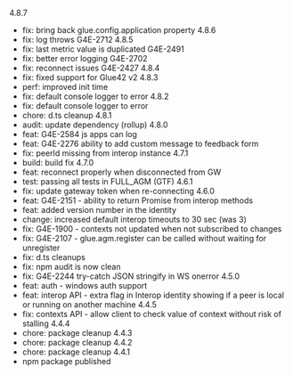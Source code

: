 4.8.7
- fix: bring back glue.config.application property
4.8.6
- fix: log throws G4E-2712
4.8.5
- fix: last metric value is duplicated G4E-2491
- fix: better error logging G4E-2702
- fix: reconnect issues G4E-2427
4.8.4
- fix: fixed support for Glue42 v2
4.8.3
- perf: improved init time
- fix: default console logger to error
4.8.2
- fix: default console logger to error
- chore: d.ts cleanup
4.8.1
- audit: update dependency (rollup)
4.8.0
- feat: G4E-2584 js apps can log
- feat: G4E-2276 ability to add custom message to feedback form
- fix: peerId missing from interop instance
4.7.1
- build: build fix
4.7.0
- feat: reconnect properly when disconnected from GW
- test: passing all tests in FULL_AGM (GTF)
4.6.1
- fix: update gateway token when re-connecting
4.6.0
- feat: G4E-2151 - ability to return Promise from interop methods
- feat: added version number in the identity
- change: increased default interop timeouts to 30 sec (was 3)
- fix: G4E-1900 - contexts not updated when not subscribed to changes
- fix: G4E-2107 - glue.agm.register can be called without waiting for unregister
- fix: d.ts cleanups
- fix: npm audit is now clean
- fix: G4E-2244 try-catch JSON stringify in WS onerror
4.5.0
- feat: auth - windows auth support
- feat: interop API - extra flag in Interop identity showing if a peer is local or running on another machine
4.4.5
- fix: contexts API - allow client to check value of context without risk of stalling
4.4.4
- chore: package cleanup
4.4.3
- chore: package cleanup
4.4.2
- chore: package cleanup
4.4.1
- npm package published
